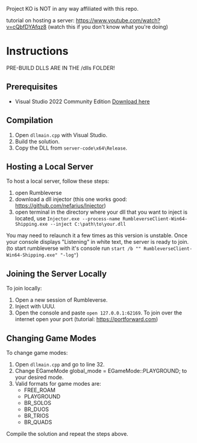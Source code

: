 Project KO is NOT in any way affiliated with this repo.

tutorial on hosting a server: https://www.youtube.com/watch?v=cQbfDYAfqz8 (watch this if you don't know what you're doing)

# Instructions

PRE-BUILD DLLS ARE IN THE /dlls FOLDER!

## Prerequisites
- Visual Studio 2022 Community Edition [Download here](https://visualstudio.microsoft.com/vs/community/)

## Compilation
1. Open `dllmain.cpp` with Visual Studio.
2. Build the solution.
3. Copy the DLL from `server-code\x64\Release`.

## Hosting a Local Server
To host a local server, follow these steps:

1. open Rumbleverse
2. download a dll injector (this one works good: https://github.com/nefarius/Injector)
3. open terminal in the directory where your dll that you want to inject is located, use `Injector.exe --process-name RumbleverseClient-Win64-Shipping.exe --inject C:\path\to\your.dll`

You may need to relaunch it a few times as this version is unstable. Once your console displays "Listening" in white text, the server is ready to join. 
(to start rumbleverse with it's console run `start /b "" RumbleverseClient-Win64-Shipping.exe" "-log"`)

## Joining the Server Locally
To join locally:

1. Open a new session of Rumbleverse.
2. Inject with UUU.
3. Open the console and paste `open 127.0.0.1:62169`.
To join over the internet open your port (tutorial: https://portforward.com)

## Changing Game Modes
To change game modes:

1. Open `dllmain.cpp` and go to line 32.
2. Change EGameMode global_mode = EGameMode::PLAYGROUND; to your desired mode.
3. Valid formats for game modes are:
   - FREE_ROAM
   - PLAYGROUND
   - BR_SOLOS
   - BR_DUOS
   - BR_TRIOS
   - BR_QUADS

Compile the solution and repeat the steps above.
